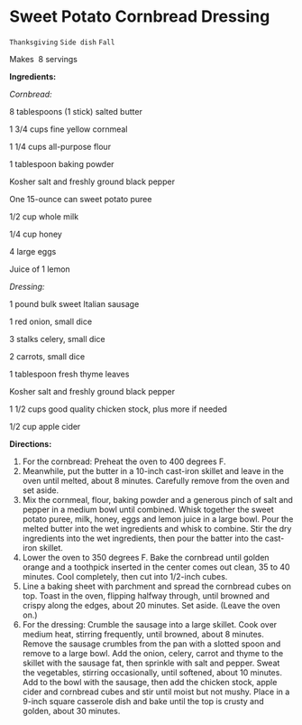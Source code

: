 # Sweet Potato Cornbread Dressing

`Thanksgiving` `Side dish` `Fall`

Makes  8 servings

**Ingredients:**

_Cornbread:_

8 tablespoons (1 stick) salted butter

1 3/4 cups fine yellow cornmeal 

1 1/4 cups all-purpose flour 

1 tablespoon baking powder 

Kosher salt and freshly ground black pepper 

One 15-ounce can sweet potato puree 

1/2 cup whole milk 

1/4 cup honey 

4 large eggs 

Juice of 1 lemon

_Dressing:_

1 pound bulk sweet Italian sausage

1 red onion, small dice 

3 stalks celery, small dice 

2 carrots, small dice 

1 tablespoon fresh thyme leaves 

Kosher salt and freshly ground black pepper 

1 1/2 cups good quality chicken stock, plus more if needed 

1/2 cup apple cider 

**Directions:**

1. For the cornbread: Preheat the oven to 400 degrees F.
2. Meanwhile, put the butter in a 10-inch cast-iron skillet and leave in the oven until melted, about 8 minutes. Carefully remove from the oven and set aside.
3. Mix the cornmeal, flour, baking powder and a generous pinch of salt and pepper in a medium bowl until combined. Whisk together the sweet potato puree, milk, honey, eggs and lemon juice in a large bowl. Pour the melted butter into the wet ingredients and whisk to combine. Stir the dry ingredients into the wet ingredients, then pour the batter into the cast-iron skillet.
4. Lower the oven to 350 degrees F. Bake the cornbread until golden orange and a toothpick inserted in the center comes out clean, 35 to 40 minutes. Cool completely, then cut into 1/2-inch cubes.
5. Line a baking sheet with parchment and spread the cornbread cubes on top. Toast in the oven, flipping halfway through, until browned and crispy along the edges, about 20 minutes. Set aside. (Leave the oven on.)
6. For the dressing: Crumble the sausage into a large skillet. Cook over medium heat, stirring frequently, until browned, about 8 minutes. Remove the sausage crumbles from the pan with a slotted spoon and remove to a large bowl. Add the onion, celery, carrot and thyme to the skillet with the sausage fat, then sprinkle with salt and pepper. Sweat the vegetables, stirring occasionally, until softened, about 10 minutes. Add to the bowl with the sausage, then add the chicken stock, apple cider and cornbread cubes and stir until moist but not mushy. Place in a 9-inch square casserole dish and bake until the top is crusty and golden, about 30 minutes.
